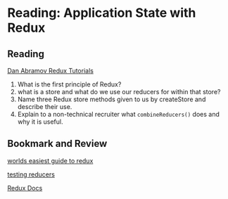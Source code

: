 Reading: Application State with Redux
=====================================

Reading
-------

[Dan Abramov Redux Tutorials](https://egghead.io/courses/getting-started-with-redux)

1. What is the first principle of Redux?
2. what is a store and what do we use our reducers for within that store?
3. Name three Redux store methods given to us by createStore and describe their use.
4. Explain to a non-technical recruiter what `combineReducers()` does and why it is useful.

Bookmark and Review
-------------------

[worlds easiest guide to redux](https://medium.freecodecamp.org/understanding-redux-the-worlds-easiest-guide-to-beginning-redux-c695f45546f6)

[testing reducers](https://medium.com/@netxm/testing-redux-reducers-with-jest-6653abbfe3e1)

[Redux Docs](https://redux.js.org/)